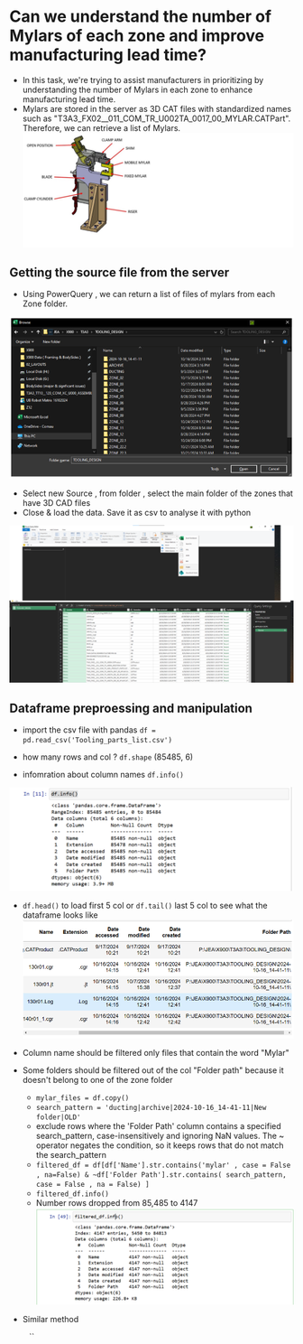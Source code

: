 # Can we understand the number of Mylars of each zone and improve manufacturing lead time?
- In this task, we're trying to assist manufacturers in prioritizing by understanding the number of Mylars in each zone to enhance manufacturing lead time.
- Mylars are stored in the server as 3D CAT files with standardized names such as "T3A3_FX02__011_COM_TR_U002TA_0017_00_MYLAR.CATPart". Therefore, we can retrieve a list of Mylars.
![Clamp](Clamp_unit.jpg)

## Getting the source file from the server
- Using PowerQuery , we can return a list of files of mylars from each Zone folder.
  
![](files.png)

- Select new Source , from folder , select the main folder of the zones that have 3D CAD files
- Close & load the data. Save it as csv to analyse it with python

![](powerQuery.png)

## Dataframe preproessing and manipulation
- import the csv file with pandas
`df = pd.read_csv('Tooling_parts_list.csv')`
- how many rows and col ? `df.shape`    (85485, 6)

- infomration about column names `df.info()`
  
![](df_info.png)

- `df.head()` to load first 5 col or `df.tail()` last 5 col to see what the dataframe looks like
  ![](df_head.png)

- Column name should be filtered only files that contain the word "Mylar"
- Some folders should be filtered out of the col "Folder path" because it doesn't belong to one of the zone folder 
  - `mylar_files = df.copy()`
  - `search_pattern = 'ducting|archive|2024-10-16_14-41-11|New folder|OLD'`
  - exclude rows where the 'Folder Path' column contains a specified search_pattern, case-insensitively and ignoring NaN values. The ~ operator negates the condition, so it keeps rows that do not match the search_pattern
  - `filtered_df = df[df['Name'].str.contains('mylar' , case = False , na=False) & ~df['Folder Path'].str.contains( search_pattern, case = False , na = False) ] 
`
  - `filtered_df.info()`
  - Number rows dropped from 85,485 to 4147
  ![](df.info_filtered.png)



- Similar method 

  ``
  ``
  ``
